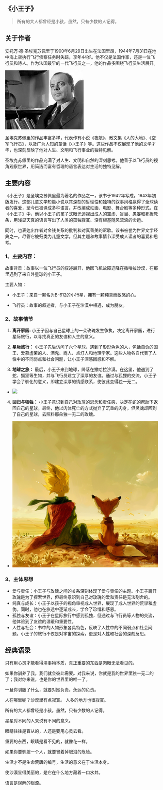 

## 《小王子》

> 所有的大人都曾经是小孩，虽然，只有少数的人记得。


## 关于作者

安托万·德·圣埃克苏佩里于1900年6月29日出生在法国里昂，1944年7月31日在地中海上空执行飞行侦察任务时失踪，享年44岁。他不仅是法国作家，还是一位飞行员和诗人。作为法国最早的一代飞行员之一，他的作品多围绕飞行员生活展开。

![](../images/01_小王子_作者.jpeg)

圣埃克苏佩里的作品丰富多样，代表作有小说《夜航》，散文集《人的大地》、《空军飞行员》，以及广为人知的童话《小王子》等。这些作品不仅展现了他的文学才华，也深刻反映了他对人生、文明和飞行事业的独特见解。

圣埃克苏佩里的作品充满了对人生、文明和自然的深刻思考。他善于以飞行员的视角观察世界，用简洁而富有哲理的语言表达对生活的独特见解。



## 主要内容

《小王子》是圣埃克苏佩里最为著名的作品之一，该书于1942年写成，1943年初版发行。这部儿童文学短篇小说以其深刻的哲理性和独特的叙事风格赢得了全球读者的喜爱，至今已被译成多种语言，并改编成动画、电影、舞台剧等多种形式。在《小王子》中，他以小王子的孩子式眼光透视出成人的空虚、盲目、愚妄和死板教条，用浅显天真的语言写出了人类的孤独寂寞、没有根基随风流浪的命运。

同时，也表达出作者对金钱关系的批判和对真善美的讴歌。该书被誉为世界文学经典之一。尽管它被归类为儿童文学，但其主题和故事情节深受成人读者的喜爱和思考。

### 1、主要内容：

故事背景：故事以一位飞行员的叙述展开，他因飞机故障迫降在撒哈拉沙漠，在那里遇到了来自外星球的小王子。

主要人物：

- 小王子：来自一颗名为B-612的小行星，拥有一颗纯真而敏感的心。

- 飞行员：故事的叙述者，与小王子在沙漠中相遇，成为朋友。

### 2、故事情节

1. **离开家园:** 小王子因与自己星球上的一朵玫瑰发生争执，决定离开家园，进行星际旅行，以寻找真正的友谊和人生的意义。
   
2. **星际旅行：** 小王子先后访问了六个星球，遇到了形形色色的人，包括自负的国王、爱慕虚荣的人、酒鬼、商人、点灯人和地理学家。这些人物各自代表了人性中的不同弱点和社会问题，让小王子深感困惑和不解。
   
3. **地球之旅：** 最后，小王子来到地球，降落在撒哈拉沙漠。在这里，他遇到了蛇、狐狸等生物，并与飞行员建立了深厚的友谊。通过与狐狸的交流，小王子学会了驯化的意义，即建立深厚的情感联系，使彼此变得独一无二。

- ![](../images/01_飞行员.jpeg)
   
4. **回归与牺牲：** 小王子意识到自己对玫瑰的思念和责任感，决定在蛇的帮助下返回自己的星球。最终，他以肉体死亡的方式抛弃了沉重的肉身，但灵魂却回到了自己的星球，去照料那朵独一无二的玫瑰。

- ![](../images/01_wolf.png)

### 3、主体思想

- 爱与责任：小王子与玫瑰之间的关系深刻体现了爱与责任的主题。小王子离开玫瑰是为了探索世界，但最终意识到自己对玫瑰的爱和责任是无法割舍的。
- 纯真与成长：小王子以孩子的视角审视成人世界，展现了成人世界的荒谬和虚伪。同时，他也在旅途中逐渐成长，学会了珍惜和感恩。
- 孤独与友谊：小王子在星际旅行中感到孤独，但通过与飞行员等人物的交流，他体验到了友谊的温暖和重要性。
- 人性与社会：书中的人物形象各具特色，反映了人性中的不同弱点和社会问题。小王子的旅行不仅是对宇宙的探索，更是对人性和社会的深刻反思。



##  经典语录

只有用心灵才能看得清事物本质，真正重要的东西是肉眼无法看见的。

如果你驯养了我，我们就会彼此需要。对我来说，你就是我的世界里独一无二的了；我对你来说，也是你的世界里的唯一了。

一旦你驯服了什么，就要对她负责，永远的负责。

人在哪里呢？沙漠里有点寂寞。 人多的地方也很寂寞。

所有的大人都曾经是小孩，虽然，只有少数的人记得。

星星对不同的人来说有不同的意义。

眼睛往往是盲从的，人还是要用心灵去看。

重要的东西，眼睛是看不见的，就像花一样。

如果你要驯服一个人，就要冒着掉眼泪的危险。

生活才不是生命荒唐的编号，生活的意义在于生活本身。

使沙漠显得美丽的，是它在什么地方藏着一口水井。

语言是误解的根源。
